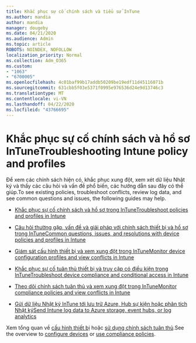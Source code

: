 ```yaml
---
title: Khắc phục sự cố chính sách và tiểu sử InTune
ms.author: mandia
author: mandia
manager: dougeby
ms.date: 04/21/2020
ms.audience: Admin
ms.topic: article
ROBOTS: NOINDEX, NOFOLLOW
localization_priority: Normal
ms.collection: Adm_O365
ms.custom:
- "1063"
- "6700005"
ms.openlocfilehash: 4c01baf99b17addb50209be19edf11d45116071b
ms.sourcegitcommit: 631cbb5f03e5371f0995e976536d24e9d13746c3
ms.translationtype: MT
ms.contentlocale: vi-VN
ms.lasthandoff: 04/22/2020
ms.locfileid: "43766695"
---
```

# <a name="troubleshooting-intune-policy-and-profiles"></a><span data-ttu-id="3a8ab-102">Khắc phục sự cố chính sách và hồ sơ InTune</span><span class="sxs-lookup"><span data-stu-id="3a8ab-102">Troubleshooting Intune policy and profiles</span></span>

<span data-ttu-id="3a8ab-103">Để xem các chính sách hiện có, khắc phục xung đột, xem xét dữ liệu Nhật ký và thấy các câu hỏi và vấn đề phổ biến, các hướng dẫn sau đây có thể giúp.</span><span class="sxs-lookup"><span data-stu-id="3a8ab-103">To see existing policies, troubleshoot conflicts, review log data, and see common questions and issues, the following guides may help.</span></span>

- [<span data-ttu-id="3a8ab-104">Khắc phục sự cố chính sách và hồ sơ trong InTune</span><span class="sxs-lookup"><span data-stu-id="3a8ab-104">Troubleshoot policies and profiles in Intune</span></span>](https://docs.microsoft.com/intune/troubleshoot-policies-in-microsoft-intune)

- [<span data-ttu-id="3a8ab-105">Câu hỏi thường gặp, vấn đề và giải pháp với chính sách thiết bị và hồ sơ trong InTune</span><span class="sxs-lookup"><span data-stu-id="3a8ab-105">Common questions, issues, and resolutions with device policies and profiles in Intune</span></span>](https://docs.microsoft.com/intune/device-profile-troubleshoot)

- [<span data-ttu-id="3a8ab-106">Giám sát cấu hình thiết bị và xem xung đột trong InTune</span><span class="sxs-lookup"><span data-stu-id="3a8ab-106">Monitor device configuration profiles and view conflicts in Intune</span></span>](https://docs.microsoft.com/intune/device-profile-monitor)

- [<span data-ttu-id="3a8ab-107">Khắc phục sự cố tuân thủ thiết bị và truy cập có điều kiện trong InTune</span><span class="sxs-lookup"><span data-stu-id="3a8ab-107">Troubleshoot device compliance and conditional access in Intune</span></span>](https://docs.microsoft.com/intune/troubleshoot-conditional-access)

- [<span data-ttu-id="3a8ab-108">Theo dõi chính sách tuân thủ và xem xung đột trong InTune</span><span class="sxs-lookup"><span data-stu-id="3a8ab-108">Monitor compliance policies and view conflicts in Intune</span></span>](https://docs.microsoft.com/intune/compliance-policy-monitor)

- [<span data-ttu-id="3a8ab-109">Gửi dữ liệu Nhật ký InTune tới lưu trữ Azure, Hub sự kiện hoặc phân tích Nhật ký</span><span class="sxs-lookup"><span data-stu-id="3a8ab-109">Send Intune log data to Azure storage, event hubs, or log analytics</span></span>](https://docs.microsoft.com/intune/review-logs-using-azure-monitor)

<span data-ttu-id="3a8ab-110">Xem tổng quan về [cấu hình thiết bị](https://docs.microsoft.com/intune/device-profiles) hoặc [sử dụng chính sách tuân thủ](https://docs.microsoft.com/intune/device-compliance-get-started).</span><span class="sxs-lookup"><span data-stu-id="3a8ab-110">See the overview to [configure devices](https://docs.microsoft.com/intune/device-profiles) or [use compliance policies](https://docs.microsoft.com/intune/device-compliance-get-started).</span></span>